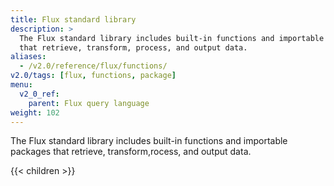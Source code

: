 ```yaml
---
title: Flux standard library
description: >
  The Flux standard library includes built-in functions and importable packages
  that retrieve, transform, process, and output data.
aliases:
  - /v2.0/reference/flux/functions/
v2.0/tags: [flux, functions, package]
menu:
  v2_0_ref:
    parent: Flux query language
weight: 102
---
```


The Flux standard library includes built-in functions and importable packages
that retrieve, transform,rocess, and output data.

{{< children >}}
